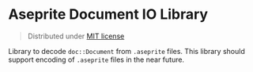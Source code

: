 # Aseprite Document IO Library

> Distributed under [MIT license](LICENSE.txt)

Library to decode `doc::Document` from `.aseprite` files. This
library should support encoding of `.aseprite` files in the near
future.
